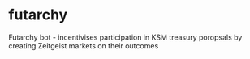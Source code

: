 # futarchy
Futarchy bot - incentivises participation in KSM treasury poropsals by creating Zeitgeist markets on their outcomes
